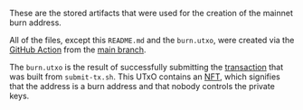 These are the stored artifacts that were used for the creation of the mainnet burn address.

All of the files, except this `README.md` and the `burn.utxo`, were created via the [GitHub Action](https://github.com/MitchyCola/burn-ada/blob/main/.github/workflows/burn-job.yaml) from the [main branch](https://github.com/MitchyCola/burn-ada).

The `burn.utxo` is the result of successfully submitting the [transaction](https://adatools.io/transactions/ee2b90b715a5a1ec030d5116933b466fa742fffa19a2597798f4c4ef7de2f8d3) that was built from `submit-tx.sh`. This UTxO contains an [NFT](https://adatools.io/assets/asset10ajm99533veg945mvladsfu638j33uke945z4j), which signifies that the address is a burn address and that nobody controls the private keys.
